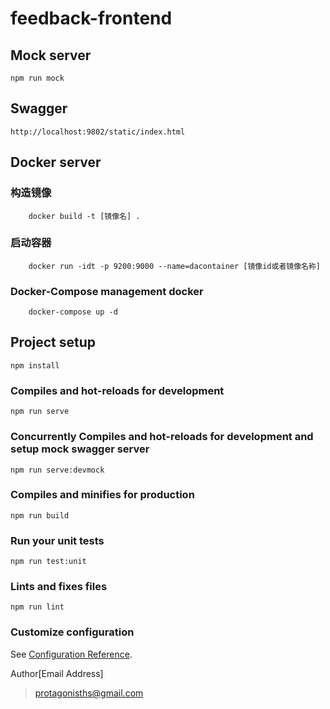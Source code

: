 # feedback-frontend

## Mock server

```
npm run mock
```

## Swagger

```
http://localhost:9802/static/index.html
```

## Docker server

### 构造镜像

```
    docker build -t [镜像名] .
```

### 启动容器

```
    docker run -idt -p 9200:9000 --name=dacontainer [镜像id或者镜像名称]
```

### Docker-Compose management docker

```
    docker-compose up -d
```

## Project setup

```
npm install
```

### Compiles and hot-reloads for development

```
npm run serve
```

### Concurrently Compiles and hot-reloads for development and setup mock swagger server

```
npm run serve:devmock

```

### Compiles and minifies for production

```
npm run build
```

### Run your unit tests

```
npm run test:unit
```

### Lints and fixes files

```
npm run lint
```

### Customize configuration

See [Configuration Reference](https://cli.vuejs.org/config/).

Author[Email Address]

> protagonisths@gmail.com
